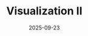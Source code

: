 ---
layout: lecture
number: 8
date: 2025-09-23
published: true
title: Visualization II
presented_by: Josh Grossman
slido:
recording: 
files:
  slides: 
  pdf_slides:
  code:
  code_html:
  notebook:
  notes:
  additional_files:
    - name:
      link:
      target: #or leave empty
---